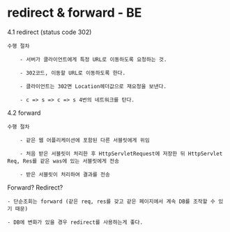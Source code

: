 
# redirect & forward - BE

4.1 redirect (status code 302)
~~~
수행 절차

	- 서버가 클라이언트에게 특정 URL로 이동하도록 요청하는 것.

	- 302코드, 이동할 URL로 이동하도록 한다.

	- 클라이언트는 302면 Location헤더값으로 재요청을 보낸다.

	- c => s => c => s 4번의 네트워크를 탄다.
~~~
4.2 forward
~~~
수행 절차

	- 같은 웹 어플리케이션에 포함된 다른 서블릿에게 위임

	- 처음 받은 서블릿이 처리한 후 HttpServletRequest에 저장한 뒤 HttpServlet Req, Res를 같은 was에 있는 서블릿에게 전송

	- 받은 서블릿이 처리하여 결과를 전송
~~~
Forward? Redirect?

	- 단순조회는 forward (같은 req, res를 갖고 같은 페이지에서 계속 DB를 조작할 수 있기 때문)

	- DB에 변화가 있을 경우 redirect를 사용하는게 좋다.
~~~